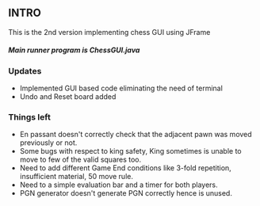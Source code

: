## INTRO
This is the 2nd version implementing chess GUI using JFrame

##### Main runner program is ChessGUI.java

### Updates
- Implemented GUI based code eliminating the need of terminal
- Undo and Reset board added 

### Things left
- En passant doesn't correctly check that the adjacent pawn was moved previously or not. 
- Some bugs with respect to king safety, King sometimes is unable to move to few of the valid squares too.
- Need to add different Game End conditions like 3-fold repetition, insufficient material, 50 move rule.
- Need to a simple evaluation bar and a timer for both players.
- PGN generator doesn't generate PGN correctly hence is unused.